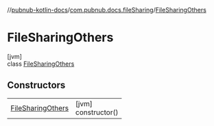 //[pubnub-kotlin-docs](../../../index.md)/[com.pubnub.docs.fileSharing](../index.md)/[FileSharingOthers](index.md)

# FileSharingOthers

[jvm]\
class [FileSharingOthers](index.md)

## Constructors

| | |
|---|---|
| [FileSharingOthers](-file-sharing-others.md) | [jvm]<br>constructor() |
